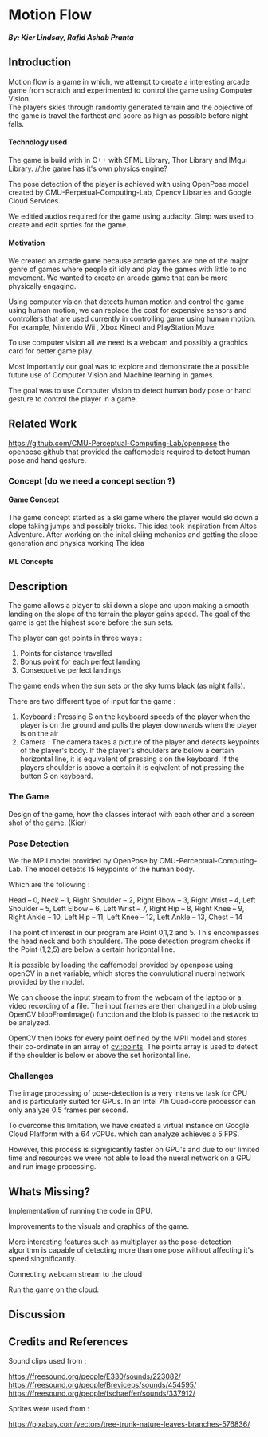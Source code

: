 # Motion Flow
##### By: Kier Lindsay, Rafid Ashab Pranta

## Introduction

Motion flow is a game in which, we attempt to create a interesting arcade game from scratch and
experimented to control the game using Computer Vision.  
The players skies through randomly generated terrain and the objective of the game is 
travel the farthest and score as high as possible before night falls. 

#### Technology used

The game is build with in C++ with SFML Library, Thor Library and IMgui Library. 
//the game has it's own physics engine? 

The pose detection of the player is achieved with using OpenPose model created by CMU-Perpetual-Computing-Lab, Opencv
Libraries and Google Cloud Services.

We editied audios required for the game using audacity. Gimp was used to create and edit 
sprties for the game.


#### Motivation

We created an arcade game because arcade games are one of the major genre of games where people sit idly and play the
games with little to no movement. We wanted to create an arcade game that can be more physically engaging.

Using computer vision that detects human motion and control the game using human motion, 
we can replace the cost for expensive sensors and controllers that are used currently in controlling game using
human motion. For example, Nintendo Wii , Xbox Kinect and PlayStation Move.

To use computer vision all we need is a webcam and possibly a graphics card for better game play. 

Most importantly our goal was to explore and demonstrate the a possible future use of Computer Vision and 
Machine learning in games. 

The goal was to use Computer Vision to detect human body pose or hand gesture to control the player in a game. 

## Related Work

https://github.com/CMU-Perceptual-Computing-Lab/openpose the openpose github that provided the caffemodels required 
to detect human pose and hand gesture.

### Concept (do we need a concept section ?)
#### Game Concept

The game concept started as a ski game where the player would ski down a
slope taking jumps and possibly tricks.  This idea took inspiration from
Altos Adventure.  After working on the inital skiing mehanics and getting the slope
generation and physics working The idea

#### ML Concepts


## Description

The game allows a player to ski down a slope and upon making a smooth landing on the slope of the terrain the player gains
speed. The goal of the game is get the highest score before the sun sets.

The player can get points in three ways : 
1. Points for distance travelled 
2. Bonus point for each perfect landing 
3. Consequetive perfect landings 

The game ends when the sun sets or the sky turns black (as night falls).

There are two different type of input for the game :
1. Keyboard : Pressing S on the keyboard speeds of the player when the player is on the ground and pulls the player downwards
when the player is on the air
2. Camera : The camera takes a picture of the player and detects keypoints of the player's body. If the player's shoulders are
below a certain horizontal line, it is equivalent of pressing s on the keyboard. If the players shoulder is above a certain 
it is eqivalent of not pressing the button S on keyboard. 


### The Game

Design of the game, how the classes interact with each other and a screen shot of the game. (Kier)


### Pose Detection

We the MPII model provided by OpenPose by CMU-Perceptual-Computing-Lab. The model detects 15 keypoints
of the human body. 

Which are the following :

Head – 0, 
Neck – 1, 
Right Shoulder – 2, 
Right Elbow – 3, 
Right Wrist – 4,
Left Shoulder – 5, 
Left Elbow – 6, 
Left Wrist – 7, 
Right Hip – 8,
Right Knee – 9, 
Right Ankle – 10, 
Left Hip – 11, 
Left Knee – 12,
Left Ankle – 13, 
Chest – 14

The point of interest in our program are Point 0,1,2 and 5. This encompasses the head neck and both shoulders.
The pose detection program checks if the Point (1,2,5) are below a certain horizontal line.

It is possible by loading the caffemodel provided by openpose using openCV in a net variable, which stores
the convulutional nueral network provided by the model. 

We can choose the input stream to from the webcam of the laptop or a video recording of a file. 
The input frames are then changed in a blob using OpenCV blobFromImage() function and the blob is passed to the network
to be analyzed.  

OpenCV then looks for every point defined by the MPII model and stores their co-ordinate in an
array of <cv::points>. The points array is used to detect if the shoulder is below or above the set horizontal line.


### Challenges

The image processing of pose-detection is a very intensive task for CPU and is particularly suited for GPUs. In an Intel 7th 
Quad-core processor can only analyze 0.5 frames per second.

To overcome this limitation, we have created a virtual instance on Google Cloud Platform with a 64 vCPUs.
which can analyze achieves a 5 FPS. 

However, this process is signigicantly faster on GPU's and due to our limited time and resources we were not able to load
the nueral network on a GPU and run image processing.

## Whats Missing?

Implementation of running the code in GPU. 

Improvements to the visuals and graphics of the game.

More interesting features such as multiplayer as the pose-detection algorithm is capable of detecting
more than one pose without affecting it's speed singnificantly.

Connecting webcam stream to the cloud 

Run the game on the cloud. 

## Discussion



## Credits and References


Sound clips used from : 

 https://freesound.org/people/E330/sounds/223082/
 https://freesound.org/people/Breviceps/sounds/454595/
 https://freesound.org/people/fschaeffer/sounds/337912/
 
Sprites were used from : 

 https://pixabay.com/vectors/tree-trunk-nature-leaves-branches-576836/
 
